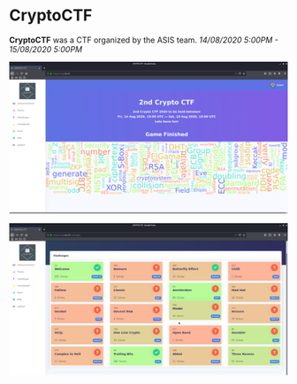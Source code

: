 # CryptoCTF

**CryptoCTF** was a CTF organized by the ASIS team. *14/08/2020 5:00PM - 15/08/2020 5:00PM*

![ctf](ctf.png)

![challs](challs.png)
